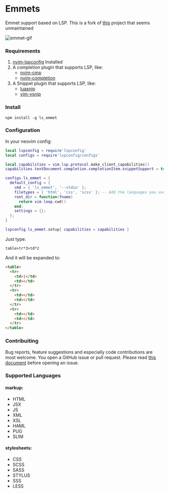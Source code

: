 # Emmets

Emmet support based on LSP. This is a fork of [this](https://github.com/aca/emmet-ls) project that seems unmaintained

![emmet-gif](https://i.ibb.co/TgHGmsb/emmet.gif)

### Requirements
1. [nvim-lspconfig](https://github.com/neovim/nvim-lspconfig) Installed
2. A completion plugin that supports LSP, like:
    - [nvim-cmp](https://github.com/hrsh7th/nvim-cmp)
    - [nvim-completion](https://github.com/nvim-lua/completion-nvim)
3. A Snippet plugin that supports LSP, like:
    - [luasnip](https://github.com/L3MON4D3/LuaSnip)
    - [vim-vsnip](https://github.com/hrsh7th/vim-vsnip)

### Install

```
npm install -g ls_emmet
```

### Configuration

  In your neovim config:

  ```lua
  local lspconfig = require'lspconfig'
  local configs = require'lspconfig/configs'

  local capabilities = vim.lsp.protocol.make_client_capabilities()
  capabilities.textDocument.completion.completionItem.snippetSupport = true

  configs.ls_emmet = {
    default_config = {
      cmd = { 'ls_emmet', '--stdio' };
      filetypes = { 'html', 'css', 'scss' }; -- Add the languages you use, see language support
      root_dir = function(fname)
        return vim.loop.cwd()
      end;
      settings = {};
    };
  }

  lspconfig.ls_emmet.setup{ capabilities = capabilities }

  ```

Just type:

```
table>tr*3>td*2
```

And it will be expanded to:

```html
<table>
  <tr>
    <td>|</td>
    <td></td>
  </tr>
  <tr>
    <td></td>
    <td></td>
  </tr>
  <tr>
    <td></td>
    <td></td>
  </tr>
</table>
```

### Contribuiting
Bug reports, feature suggestions and especially code contributions are most welcome. You open a GitHub issue or pull
request. Please read [this document](CONTRIBUTING.md) before opening an issue.

### Supported Languages
#### markup:
  - HTML
  - JSX
  - JS
  - XML
  - XSL
  - HAML
  - PUG
  - SLIM
#### stylesheets:
  - CSS
  - SCSS
  - SASS
  - STYLUS
  - SSS
  - LESS
